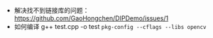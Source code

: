  - 解决找不到链接库的问题：
https://github.com/GaoHongchen/DIPDemo/issues/1
 - 如何编译
g++ test.cpp -o test `pkg-config --cflags --libs opencv`
